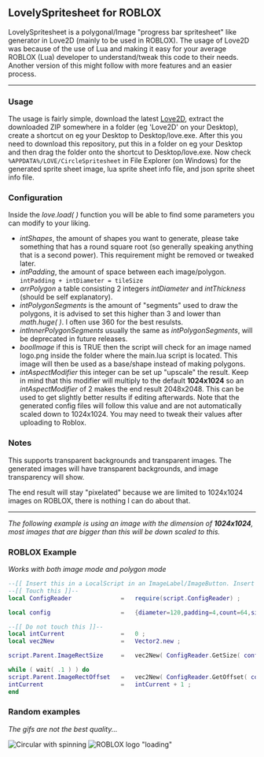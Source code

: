 ## LovelySpritesheet for ROBLOX

LovelySpritesheet is a polygonal/Image "progress bar spritesheet" like generator in Love2D (mainly to be used in ROBLOX). The usage of Love2D was because of the use of Lua and making it easy for your average ROBLOX (Lua) developer to understand/tweak this code to their needs. Another version of this might follow with more features and an easier process.



----------
### Usage
The usage is fairly simple, download the latest [Love2D](https://love2d.org/), extract the downloaded ZIP somewhere in a folder (eg 'Love2D' on your Desktop), create a shortcut on eg your Desktop to Desktop/love.exe. After this you need to download this repository, put this in a folder on eg your Desktop and then drag the folder onto the shortcut to Desktop/love.exe. Now check  `%APPDATA%/LOVE/CircleSpritesheet` in File Explorer (on Windows) for the generated sprite sheet image, lua sprite sheet info file, and json sprite sheet info file.

### Configuration
Inside the *love.load( )* function you will be able to find some parameters you can modify to your liking.

 - *intShapes*, the amount of shapes you want to generate, please take something that has a round square root (so generally speaking anything that is a second power). This requirement might be removed or tweaked later.
 - *intPadding*, the amount of space between each image/polygon. `intPadding + intDiameter = tileSize`
 - *arrPolygon* a table consisting 2 integers *intDiameter* and *intThickness* (should be self explanatory).
 - *intPolygonSegments* is the amount of "segments" used to draw the polygons, it is advised to set this higher than 3 and lower than *math.huge( )*. I often use 360 for the best resulsts.
 - *intInnerPolygonSegments* usually the same as *intPolygonSegments*, will be deprecated in future releases.
 - *boolImage* if this is TRUE then the script will check for an image named logo.png inside the folder where the main.lua script is located. This image will then be used as a base/shape instead of making polygons.
 - *intAspectModifier* this integer can be set up "upscale" the result. Keep in mind that this modifier will multiply to the default **1024x1024** so an *intAspectModifier* of 2 makes the end result 2048x2048. This can be used to get slightly better results if editing afterwards. Note that the generated config files will follow this value and are not automatically scaled down to 1024x1024. You may need to tweak their values after uploading to Roblox.


### **Notes**
This supports transparent backgrounds and transparent images. The generated images will have transparent backgrounds, and image transparency will show.

The end result will stay "pixelated" because we are limited to 1024x1024 images on ROBLOX, there is nothing I can do about that.

----------

*The following example is using an image with the dimension of **1024x1024**, most images that are bigger than this will be down scaled to this.*

### ROBLOX Example
*Works with both image mode and polygon mode*

```lua
--[[ Insert this in a LocalScript in an ImageLabel/ImageButton. Insert ConfigReader into the LocalScript as a ModuleScript. ]]--
--[[ Touch this ]]--
local ConfigReader				=	require(script.ConfigReader) ;

local config					=	{diameter=120,padding=4,count=64,size=1024} ; -- The generated lua export file contents

--[[ Do not touch this ]]--
local intCurrent				=	0 ;
local vec2New					=	Vector2.new ;

script.Parent.ImageRectSize		=	vec2New( ConfigReader.GetSize( config ) ) ;

while ( wait( .1 ) ) do
script.Parent.ImageRectOffset	=	vec2New( ConfigReader.GetOffset( config, intCurrent ) ) ;
intCurrent 						=	intCurrent + 1 ;
end
```

### Random examples
*The gifs are not the best quality...*

![Circular with spinning](https://i.gyazo.com/d664a1721a81749abcc40df780cb4315.gif)
![ROBLOX logo "loading"](https://i.gyazo.com/9f5b124311d13df3405fc5a2f0f338f8.gif)
